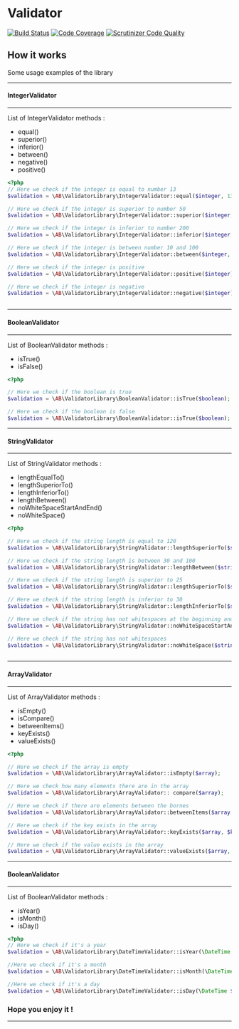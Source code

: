# Validator
[![Build Status](https://scrutinizer-ci.com/g/alexbayle/ValidatorLibrary/badges/build.png?b=master)](https://scrutinizer-ci.com/g/alexbayle/ValidatorLibrary/build-status/master)
[![Code Coverage](https://scrutinizer-ci.com/g/alexbayle/ValidatorLibrary/badges/coverage.png?b=master)](https://scrutinizer-ci.com/g/alexbayle/ValidatorLibrary/?branch=master)
[![Scrutinizer Code Quality](https://scrutinizer-ci.com/g/alexbayle/ValidatorLibrary/badges/quality-score.png?b=master)](https://scrutinizer-ci.com/g/alexbayle/ValidatorLibrary/?branch=master)

## How it works
Some usage examples of the library

********************************************
#### IntegerValidator
********************************************
List of IntegerValidator methods :
  - equal()
  - superior()
  - inferior()
  - between()
  - negative()
  - positive()

```php
<?php
// Here we check if the integer is equal to number 13
$validation = \AB\ValidatorLibrary\IntegerValidator::equal($integer, 13);

// Here we check if the integer is superior to number 50
$validation = \AB\ValidatorLibrary\IntegerValidator::superior($integer, 50);

// Here we check if the integer is inferior to number 200
$validation = \AB\ValidatorLibrary\IntegerValidator::inferior($integer, 200);

// Here we check if the integer is between number 10 and 100
$validation = \AB\ValidatorLibrary\IntegerValidator::between($integer, 10, 100);

// Here we check if the integer is positive
$validation = \AB\ValidatorLibrary\IntegerValidator::positive($integer);

// Here we check if the integer is negative
$validation = \AB\ValidatorLibrary\IntegerValidator::negative($integer);



```
***********************************************
#### BooleanValidator
***********************************************
List of BooleanValidator methods :
  - isTrue()
  - isFalse()

```php
<?php

// Here we check if the boolean is true
$validation = \AB\ValidatorLibrary\BooleanValidator::isTrue($boolean);

// Here we check if the boolean is false
$validation = \AB\ValidatorLibrary\BooleanValidator::isTrue($boolean);


```
*************************************************
#### StringValidator
*************************************************
List of StringValidator methods :
  - lengthEqualTo()
  - lengthSuperiorTo()
  - lengthInferiorTo()
  - lengthBetween()
  - noWhiteSpaceStartAndEnd()
  - noWhiteSpace()

```php
<?php

// Here we check if the string length is equal to 120
$validation = \AB\ValidatorLibrary\StringValidator::lengthSuperiorTo($string, 120);

// Here we check if the string length is between 30 and 100
$validation = \AB\ValidatorLibrary\StringValidator::lengthBetween($string, 30, 100);

// Here we check if the string length is superior to 25
$validation = \AB\ValidatorLibrary\StringValidator::lengthSuperiorTo($string, 25);

// Here we check if the string length is inferior to 30
$validation = \AB\ValidatorLibrary\StringValidator::lengthInferiorTo($string, 30);

// Here we check if the string has not whitespaces at the beginning and at the end
$validation = \AB\ValidatorLibrary\StringValidator::noWhiteSpaceStartAndEnd($string);

// Here we check if the string has not whitespaces
$validation = \AB\ValidatorLibrary\StringValidator::noWhiteSpace($string);



```

*************************************************
#### ArrayValidator
*************************************************
List of ArrayValidator methods :
  - isEmpty()
  - isCompare()
  - betweenItems()
  - keyExists()
  - valueExists()

```php
<?php

// Here we check if the array is empty
$validation = \AB\ValidatorLibrary\ArrayValidator::isEmpty($array);

// Here we check how many elements there are in the array
$validation = \AB\ValidatorLibrary\ArrayValidator:: compare($array);

// Here we check if there are elements between the bornes
$validation = \AB\ValidatorLibrary\ArrayValidator::betweenItems($array, $from, $to);

// Here we check if the key exists in the array
$validation = \AB\ValidatorLibrary\ArrayValidator::keyExists($array, $key);

// Here we check if the value exists in the array
$validation = \AB\ValidatorLibrary\ArrayValidator::valueExists($array, $value);


```

***********************************************
#### BooleanValidator
***********************************************
List of BooleanValidator methods :
  - isYear()
  - isMonth()
  - isDay()

```php
<?php
// Here we check if it's a year
$validation = \AB\ValidatorLibrary\DateTimeValidator::isYear(\DateTime $date,$year);

//Here we check if it's a month
$validation = \AB\ValidatorLibrary\DateTimeValidator::isMonth(\DateTime $date,$month);

//Here we check if it's a day
$validation = \AB\ValidatorLibrary\DateTimeValidator::isDay(\DateTime $date,$day);

```

### Hope you enjoy it !
*******************************************************
